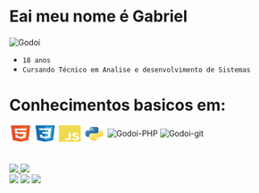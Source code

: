 # Eai meu nome é Gabriel
 <img align="center"   alt="Godoi" height="205" width="180" border-radius=15px src="https://user-images.githubusercontent.com/91087797/134597250-54b94602-58d0-4a18-9a33-92e780a70955.png">
 
* `18 anos`
* `Cursando Técnico em Analise e desenvolvimento de Sistemas`

# Conhecimentos basicos em:

<div align="left" style="display: inline_block">
  <img align="center" alt="Godoi-HTML" height="30" width="40" src="https://raw.githubusercontent.com/devicons/devicon/master/icons/html5/html5-original.svg">
  <img align="center" alt="Godoi-CSS" height="30" width="40" src="https://raw.githubusercontent.com/devicons/devicon/master/icons/css3/css3-original.svg">
  <img align="center" alt="Godoi-Js" height="30" width="40" src="https://raw.githubusercontent.com/devicons/devicon/master/icons/javascript/javascript-plain.svg">
  <img align="center" alt="Godoi-Python" height="30" width="40" src="https://raw.githubusercontent.com/devicons/devicon/master/icons/python/python-original.svg">
  <img align="center"  alt="Godoi-PHP" height="40" width="40" src="https://cdn.jsdelivr.net/gh/devicons/devicon/icons/php/php-plain.svg" />
  <img align="center" alt="Godoi-git" height="30" width="30" src="https://cdn.jsdelivr.net/gh/devicons/devicon/icons/git/git-plain.svg" />
</svg>
</div>


# 

<div align="left" style="display: inline_block">
  <a href="https://github.com/Godoigabriell">
  <img height="200em" src="https://github-readme-stats.vercel.app/api?username=Godoigabriell&show_icons=true&theme=github_dark&include_all_commits=true&count_private=true"/> 
   <img height="200em" src="https://github-readme-stats.vercel.app/api/top-langs/?username=Godoigabriell&layout=compact&langs_count=7&theme=github_dark"/>
  
</div>
  <div align="left" > 
  <a href="https://www.instagram.com/godoi_gabriell/" target="_blank"><img src="https://img.shields.io/badge/-Instagram-%23E4405F?style=for-the-badge&logo=instagram&logoColor=white" target="_blank"></a>
  <a href = "gabrielgodoi782@gmail.com"><img src="https://img.shields.io/badge/-Gmail-%23333?style=for-the-badge&logo=gmail&logoColor=white" target="_blank"></a>
    <a href = "https://api.whatsapp.com/send?phone=11972836870"><img src="https://img.shields.io/badge/WhatsApp-25D366?style=for-the-badge&logo=whatsapp&logoColor=white" target="_blank"></a>
  	
  
  
  



